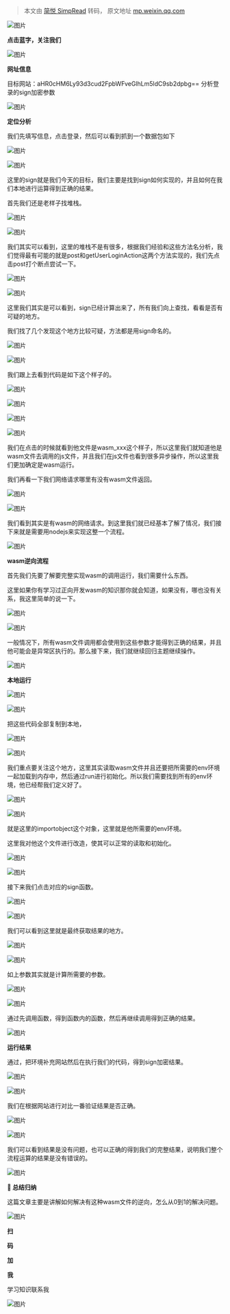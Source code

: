 > 本文由 [简悦 SimpRead](http://ksria.com/simpread/) 转码， 原文地址 [mp.weixin.qq.com](https://mp.weixin.qq.com/s/jRxYRPDnU64arGO-Nxe3mg)

![图片](https://mmbiz.qpic.cn/sz_mmbiz_png/N1Fms3bbiaBAWeP5w5MZo524ETLmxCxKLswk8wwATj3XsUubR9yprAz5zUSibJJKVhblVb8k0iclaI0UZC6dyjp0A/640?wx_fmt=png&from=appmsg&tp=webp&wxfrom=5&wx_lazy=1&wx_co=1)

**点击蓝字，关注我们**

![图片](https://mmbiz.qpic.cn/sz_mmbiz_gif/N1Fms3bbiaBAWeP5w5MZo524ETLmxCxKLS0VT5Ab0k6dKYSH9iajib7eIXQicg3djHxW7VqQ65LPUyyibRo2SoRcfXQ/640?wx_fmt=gif&from=appmsg&tp=webp&wxfrom=5&wx_lazy=1&wx_co=1)

**网址信息**

  

目标网站：aHR0cHM6Ly93d3cud2FpbWFveGlhLm5ldC9sb2dpbg== 分析登录的sign加密参数

![图片](https://mmbiz.qpic.cn/sz_mmbiz_gif/N1Fms3bbiaBAWeP5w5MZo524ETLmxCxKLS0VT5Ab0k6dKYSH9iajib7eIXQicg3djHxW7VqQ65LPUyyibRo2SoRcfXQ/640?wx_fmt=gif&from=appmsg&tp=webp&wxfrom=5&wx_lazy=1&wx_co=1)

**定位分析**

我们先填写信息，点击登录，然后可以看到抓到一个数据包如下

![图片](https://mmbiz.qpic.cn/sz_mmbiz_gif/N1Fms3bbiaBAWeP5w5MZo524ETLmxCxKLS0VT5Ab0k6dKYSH9iajib7eIXQicg3djHxW7VqQ65LPUyyibRo2SoRcfXQ/640?wx_fmt=gif&from=appmsg&tp=webp&wxfrom=5&wx_lazy=1&wx_co=1)

![图片](https://mmbiz.qpic.cn/sz_mmbiz_png/N1Fms3bbiaBAWeP5w5MZo524ETLmxCxKLHf3BvouBe6yXJvFXjnwbbVibQeXPquMZevW7qJtE024QNwHibcJYlKpw/640?wx_fmt=png&from=appmsg&tp=webp&wxfrom=5&wx_lazy=1&wx_co=1)

这里的sign就是我们今天的目标，我们主要是找到sign如何实现的，并且如何在我们本地进行运算得到正确的结果。

首先我们还是老样子找堆栈。

![图片](https://mmbiz.qpic.cn/sz_mmbiz_gif/N1Fms3bbiaBAWeP5w5MZo524ETLmxCxKLS0VT5Ab0k6dKYSH9iajib7eIXQicg3djHxW7VqQ65LPUyyibRo2SoRcfXQ/640?wx_fmt=gif&from=appmsg&tp=webp&wxfrom=5&wx_lazy=1&wx_co=1)

![图片](https://mmbiz.qpic.cn/sz_mmbiz_png/N1Fms3bbiaBAWeP5w5MZo524ETLmxCxKLxPTicnEu8IJCZrib5S9cckREEg7XbIbMGWAHbfZf9uEQ9LaH5Mzo24Uw/640?wx_fmt=png&from=appmsg&tp=webp&wxfrom=5&wx_lazy=1&wx_co=1)

我们其实可以看到，这里的堆栈不是有很多，根据我们经验和这些方法名分析，我们觉得最有可能的就是post和getUserLoginAction这两个方法实现的，我们先点击post打个断点尝试一下。

![图片](https://mmbiz.qpic.cn/sz_mmbiz_gif/N1Fms3bbiaBAWeP5w5MZo524ETLmxCxKLS0VT5Ab0k6dKYSH9iajib7eIXQicg3djHxW7VqQ65LPUyyibRo2SoRcfXQ/640?wx_fmt=gif&from=appmsg&tp=webp&wxfrom=5&wx_lazy=1&wx_co=1)

![图片](https://mmbiz.qpic.cn/sz_mmbiz_png/N1Fms3bbiaBAWeP5w5MZo524ETLmxCxKLY7yGnCDGHzanlVnwFiafw2jDQQjolJTibgvMqTUWiaWfcxQibUzysYPSRw/640?wx_fmt=png&from=appmsg&tp=webp&wxfrom=5&wx_lazy=1&wx_co=1)

这里我们其实是可以看到，sign已经计算出来了，所有我们向上查找，看看是否有可疑的地方。

我们找了几个发现这个地方比较可疑，方法都是用sign命名的。

![图片](https://mmbiz.qpic.cn/sz_mmbiz_gif/N1Fms3bbiaBAWeP5w5MZo524ETLmxCxKLS0VT5Ab0k6dKYSH9iajib7eIXQicg3djHxW7VqQ65LPUyyibRo2SoRcfXQ/640?wx_fmt=gif&from=appmsg&tp=webp&wxfrom=5&wx_lazy=1&wx_co=1)

![图片](https://mmbiz.qpic.cn/sz_mmbiz_png/N1Fms3bbiaBAWeP5w5MZo524ETLmxCxKLvZ68S8MRYKMRibrLp35uXpVia6HiaWndpRe1DKTGhDFiaTkFSFBzicpdhUg/640?wx_fmt=png&from=appmsg&tp=webp&wxfrom=5&wx_lazy=1&wx_co=1)

我们跟上去看到代码是如下这个样子的。

![图片](https://mmbiz.qpic.cn/sz_mmbiz_gif/N1Fms3bbiaBAWeP5w5MZo524ETLmxCxKLS0VT5Ab0k6dKYSH9iajib7eIXQicg3djHxW7VqQ65LPUyyibRo2SoRcfXQ/640?wx_fmt=gif&from=appmsg&tp=webp&wxfrom=5&wx_lazy=1&wx_co=1)

![图片](https://mmbiz.qpic.cn/sz_mmbiz_png/N1Fms3bbiaBAWeP5w5MZo524ETLmxCxKLcEfAPWH2m6lbcCKYwdjEC2YJRXd4ZRA7iaXnCsf0I1EBdicbYAqYCSow/640?wx_fmt=png&from=appmsg&tp=webp&wxfrom=5&wx_lazy=1&wx_co=1)

![图片](https://mmbiz.qpic.cn/sz_mmbiz_gif/N1Fms3bbiaBAWeP5w5MZo524ETLmxCxKLS0VT5Ab0k6dKYSH9iajib7eIXQicg3djHxW7VqQ65LPUyyibRo2SoRcfXQ/640?wx_fmt=gif&from=appmsg&tp=webp&wxfrom=5&wx_lazy=1&wx_co=1)

![图片](https://mmbiz.qpic.cn/sz_mmbiz_png/N1Fms3bbiaBAWeP5w5MZo524ETLmxCxKLhMkEn6geqlvplXicRUmX6DW9nibVCJbWGGibJxtyhboxLqZRH04kQLVxg/640?wx_fmt=png&from=appmsg&tp=webp&wxfrom=5&wx_lazy=1&wx_co=1)

我们在点击的时候就看到他文件是wasm_xxx这个样子，所以这里我们就知道他是wasm文件去调用的js文件，并且我们在js文件也看到很多异步操作，所以这里我们更加确定是wasm运行。

我们再看一下我们网络请求哪里有没有wasm文件返回。

![图片](https://mmbiz.qpic.cn/sz_mmbiz_gif/N1Fms3bbiaBAWeP5w5MZo524ETLmxCxKLS0VT5Ab0k6dKYSH9iajib7eIXQicg3djHxW7VqQ65LPUyyibRo2SoRcfXQ/640?wx_fmt=gif&from=appmsg&tp=webp&wxfrom=5&wx_lazy=1&wx_co=1)

![图片](https://mmbiz.qpic.cn/sz_mmbiz_png/N1Fms3bbiaBAWeP5w5MZo524ETLmxCxKL2zS2U96kRdApThZibhtKP9U7EPLwy1GWibOgsxCcPVr77ibhF8ysjJG7w/640?wx_fmt=png&from=appmsg&tp=webp&wxfrom=5&wx_lazy=1&wx_co=1)

我们看到其实是有wasm的网络请求。到这里我们就已经基本了解了情况，我们接下来就是需要用nodejs来实现这整一个流程。

![图片](https://mmbiz.qpic.cn/sz_mmbiz_gif/N1Fms3bbiaBAWeP5w5MZo524ETLmxCxKLS0VT5Ab0k6dKYSH9iajib7eIXQicg3djHxW7VqQ65LPUyyibRo2SoRcfXQ/640?wx_fmt=gif&from=appmsg&tp=webp&wxfrom=5&wx_lazy=1&wx_co=1)

**wasm逆向流程**

首先我们先要了解要完整实现wasm的调用运行，我们需要什么东西。

这里如果你有学习过正向开发wasm的知识那你就会知道，如果没有，哪也没有关系，我这里简单的说一下。

![图片](https://mmbiz.qpic.cn/sz_mmbiz_gif/N1Fms3bbiaBAWeP5w5MZo524ETLmxCxKLS0VT5Ab0k6dKYSH9iajib7eIXQicg3djHxW7VqQ65LPUyyibRo2SoRcfXQ/640?wx_fmt=gif&from=appmsg&tp=webp&wxfrom=5&wx_lazy=1&wx_co=1)

![图片](https://mmbiz.qpic.cn/sz_mmbiz_png/N1Fms3bbiaBAWeP5w5MZo524ETLmxCxKLRDGZXwLjYsUTk5Y6JQFicBNrcfurmH6yYcOW9QTKyrR1kyZW8UmVGhw/640?wx_fmt=png&from=appmsg&tp=webp&wxfrom=5&wx_lazy=1&wx_co=1)

一般情况下，所有wasm文件调用都会使用到这些参数才能得到正确的结果，并且他可能会是异常区执行的。那么接下来，我们就继续回归主题继续操作。

![图片](https://mmbiz.qpic.cn/sz_mmbiz_gif/N1Fms3bbiaBAWeP5w5MZo524ETLmxCxKLS0VT5Ab0k6dKYSH9iajib7eIXQicg3djHxW7VqQ65LPUyyibRo2SoRcfXQ/640?wx_fmt=gif&from=appmsg&tp=webp&wxfrom=5&wx_lazy=1&wx_co=1)

**本地运行**

![图片](https://mmbiz.qpic.cn/sz_mmbiz_gif/N1Fms3bbiaBAWeP5w5MZo524ETLmxCxKLS0VT5Ab0k6dKYSH9iajib7eIXQicg3djHxW7VqQ65LPUyyibRo2SoRcfXQ/640?wx_fmt=gif&from=appmsg&tp=webp&wxfrom=5&wx_lazy=1&wx_co=1)

![图片](https://mmbiz.qpic.cn/sz_mmbiz_png/N1Fms3bbiaBAWeP5w5MZo524ETLmxCxKLkvXv1yibh9yJZYq2QwKXVhJzdM61tlsOAyWW025zQXmX7ibHHDzsFlQA/640?wx_fmt=png&from=appmsg&tp=webp&wxfrom=5&wx_lazy=1&wx_co=1)

把这些代码全部复制到本地，

![图片](https://mmbiz.qpic.cn/sz_mmbiz_gif/N1Fms3bbiaBAWeP5w5MZo524ETLmxCxKLS0VT5Ab0k6dKYSH9iajib7eIXQicg3djHxW7VqQ65LPUyyibRo2SoRcfXQ/640?wx_fmt=gif&from=appmsg&tp=webp&wxfrom=5&wx_lazy=1&wx_co=1)

![图片](https://mmbiz.qpic.cn/sz_mmbiz_png/N1Fms3bbiaBAWeP5w5MZo524ETLmxCxKLxF1mNXwVuicHYuWAhnvm2p6KVdzmHLEr576dYXrZtaLhzibOVUE7z3uQ/640?wx_fmt=png&from=appmsg&tp=webp&wxfrom=5&wx_lazy=1&wx_co=1)

我们重点要关注这个地方，这里其实读取wasm文件并且还要把所需要的env环境一起加载到内存中，然后通过run进行初始化。所以我们需要找到所有的env环境，他已经帮我们定义好了。

![图片](https://mmbiz.qpic.cn/sz_mmbiz_gif/N1Fms3bbiaBAWeP5w5MZo524ETLmxCxKLS0VT5Ab0k6dKYSH9iajib7eIXQicg3djHxW7VqQ65LPUyyibRo2SoRcfXQ/640?wx_fmt=gif&from=appmsg&tp=webp&wxfrom=5&wx_lazy=1&wx_co=1)

![图片](https://mmbiz.qpic.cn/sz_mmbiz_png/N1Fms3bbiaBAWeP5w5MZo524ETLmxCxKLib75OuIrTA0QtRyvm2eicXNcOwFMqKABCQvedB0EDstTVXP6dUdzb8Lg/640?wx_fmt=png&from=appmsg&tp=webp&wxfrom=5&wx_lazy=1&wx_co=1)

就是这里的importobject这个对象，这里就是他所需要的env环境。

这里我对他这个文件进行改造，使其可以正常的读取和初始化。

![图片](https://mmbiz.qpic.cn/sz_mmbiz_gif/N1Fms3bbiaBAWeP5w5MZo524ETLmxCxKLS0VT5Ab0k6dKYSH9iajib7eIXQicg3djHxW7VqQ65LPUyyibRo2SoRcfXQ/640?wx_fmt=gif&from=appmsg&tp=webp&wxfrom=5&wx_lazy=1&wx_co=1)

![图片](https://mmbiz.qpic.cn/sz_mmbiz_png/N1Fms3bbiaBAWeP5w5MZo524ETLmxCxKL7HW6VibbblOF2fqUpgZgRPXqcSzpia0DNRZ6212T1jEicP1GXC6bpNvicg/640?wx_fmt=png&from=appmsg&tp=webp&wxfrom=5&wx_lazy=1&wx_co=1)

接下来我们点击对应的sign函数。

![图片](https://mmbiz.qpic.cn/sz_mmbiz_gif/N1Fms3bbiaBAWeP5w5MZo524ETLmxCxKLS0VT5Ab0k6dKYSH9iajib7eIXQicg3djHxW7VqQ65LPUyyibRo2SoRcfXQ/640?wx_fmt=gif&from=appmsg&tp=webp&wxfrom=5&wx_lazy=1&wx_co=1)

![图片](https://mmbiz.qpic.cn/sz_mmbiz_png/N1Fms3bbiaBAWeP5w5MZo524ETLmxCxKLsQkSsG1SAnvPu6QiafrQO8ibWnNxXGAPF5hqTfE97e0rkLPZT4pfGvSQ/640?wx_fmt=png&from=appmsg&tp=webp&wxfrom=5&wx_lazy=1&wx_co=1)

我们可以看到这里就是最终获取结果的地方。

![图片](https://mmbiz.qpic.cn/sz_mmbiz_gif/N1Fms3bbiaBAWeP5w5MZo524ETLmxCxKLS0VT5Ab0k6dKYSH9iajib7eIXQicg3djHxW7VqQ65LPUyyibRo2SoRcfXQ/640?wx_fmt=gif&from=appmsg&tp=webp&wxfrom=5&wx_lazy=1&wx_co=1)

![图片](https://mmbiz.qpic.cn/sz_mmbiz_png/N1Fms3bbiaBAWeP5w5MZo524ETLmxCxKLznBn8sj4PZfyS1vUrnkAcmPXaou58dkf0cH0Ea6JOA80Ffgic4DnPMQ/640?wx_fmt=png&from=appmsg&tp=webp&wxfrom=5&wx_lazy=1&wx_co=1)

如上参数其实就是计算所需要的参数。

![图片](https://mmbiz.qpic.cn/sz_mmbiz_gif/N1Fms3bbiaBAWeP5w5MZo524ETLmxCxKLS0VT5Ab0k6dKYSH9iajib7eIXQicg3djHxW7VqQ65LPUyyibRo2SoRcfXQ/640?wx_fmt=gif&from=appmsg&tp=webp&wxfrom=5&wx_lazy=1&wx_co=1)

![图片](https://mmbiz.qpic.cn/sz_mmbiz_png/N1Fms3bbiaBAWeP5w5MZo524ETLmxCxKLbkDPnATLHCsflcicWYb5M3QqiaZn5dTVGkia3n7F8SmZlyGMgfIibw01pw/640?wx_fmt=png&from=appmsg&tp=webp&wxfrom=5&wx_lazy=1&wx_co=1)

通过先调用函数，得到函数内的函数，然后再继续调用得到正确的结果。

![图片](https://mmbiz.qpic.cn/sz_mmbiz_gif/N1Fms3bbiaBAWeP5w5MZo524ETLmxCxKLS0VT5Ab0k6dKYSH9iajib7eIXQicg3djHxW7VqQ65LPUyyibRo2SoRcfXQ/640?wx_fmt=gif&from=appmsg&tp=webp&wxfrom=5&wx_lazy=1&wx_co=1)

**运行结果**

通过，把环境补充网站然后在执行我们的代码，得到sign加密结果。

![图片](https://mmbiz.qpic.cn/sz_mmbiz_gif/N1Fms3bbiaBAWeP5w5MZo524ETLmxCxKLS0VT5Ab0k6dKYSH9iajib7eIXQicg3djHxW7VqQ65LPUyyibRo2SoRcfXQ/640?wx_fmt=gif&from=appmsg&tp=webp&wxfrom=5&wx_lazy=1&wx_co=1)

![图片](https://mmbiz.qpic.cn/sz_mmbiz_png/N1Fms3bbiaBAWeP5w5MZo524ETLmxCxKLMgmAxHSlZpmTqYISUbPyJco3I5J8pXlF8BKIhx0ke0Og6W85VKickjg/640?wx_fmt=png&from=appmsg&tp=webp&wxfrom=5&wx_lazy=1&wx_co=1)

我们在根据网站进行对比一番验证结果是否正确。

![图片](https://mmbiz.qpic.cn/sz_mmbiz_gif/N1Fms3bbiaBAWeP5w5MZo524ETLmxCxKLS0VT5Ab0k6dKYSH9iajib7eIXQicg3djHxW7VqQ65LPUyyibRo2SoRcfXQ/640?wx_fmt=gif&from=appmsg&tp=webp&wxfrom=5&wx_lazy=1&wx_co=1)

![图片](https://mmbiz.qpic.cn/sz_mmbiz_png/N1Fms3bbiaBAWeP5w5MZo524ETLmxCxKLoiaicKzmX3LjpCXz06hRdBrAVibibsnRdH3IZbVYCpMsawsYotd3KCicticg/640?wx_fmt=png&from=appmsg&tp=webp&wxfrom=5&wx_lazy=1&wx_co=1)

我们可以看到结果是没有问题，也可以正确的得到我们的完整结果，说明我们整个流程运算的结果是没有错误的。

![图片](https://mmbiz.qpic.cn/sz_mmbiz_gif/N1Fms3bbiaBAWeP5w5MZo524ETLmxCxKLS0VT5Ab0k6dKYSH9iajib7eIXQicg3djHxW7VqQ65LPUyyibRo2SoRcfXQ/640?wx_fmt=gif&from=appmsg&tp=webp&wxfrom=5&wx_lazy=1&wx_co=1)

**🤗 总结归纳**

这篇文章主要是讲解如何解决有这种wasm文件的逆向，怎么从0到1的解决问题。

  

![图片](https://mmbiz.qpic.cn/sz_mmbiz_jpg/N1Fms3bbiaBBRzEA3k4zyas2vjz32waEsmHPp1cFpcyMicpZgfOCKAibKnDUU6IFgJUQVaicKP5vp8hMwGeNDX6Z9A/640?wx_fmt=jpeg&tp=webp&wxfrom=5&wx_lazy=1&wx_co=1)

**扫**

**码**

  

**加**

**我**

学习知识联系我

![图片](https://mmbiz.qpic.cn/sz_mmbiz_gif/N1Fms3bbiaBAWeP5w5MZo524ETLmxCxKLS0VT5Ab0k6dKYSH9iajib7eIXQicg3djHxW7VqQ65LPUyyibRo2SoRcfXQ/640?wx_fmt=gif&from=appmsg&tp=webp&wxfrom=5&wx_lazy=1&wx_co=1)